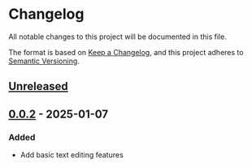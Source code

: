 # Changelog

All notable changes to this project will be documented in this file.

The format is based on [Keep a Changelog](https://keepachangelog.com/en/1.1.0/),
and this project adheres to [Semantic Versioning](https://semver.org/spec/v2.0.0.html).

## [Unreleased]

## [0.0.2] - 2025-01-07

### Added

- Add basic text editing features

[unreleased]: https://github.com/rishubil/textual-code/compare/v0.0.2...HEAD
[0.0.2]: https://github.com/olivierlacan/keep-a-changelog/releases/tag/v0.0.2
